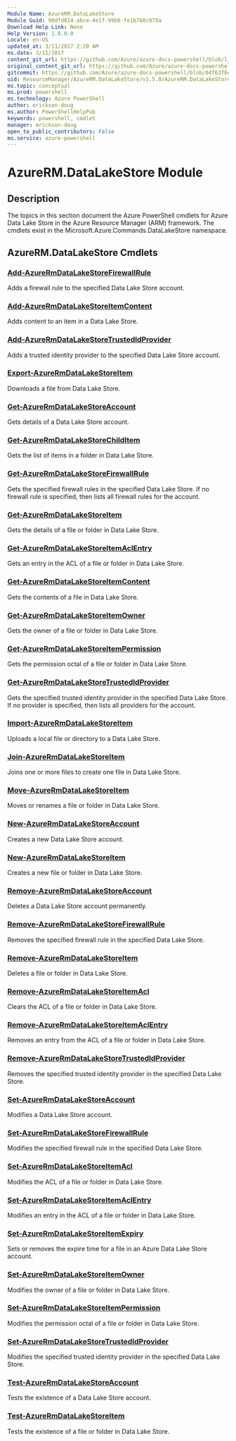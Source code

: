 ```yaml
---
Module Name: AzureRM.DataLakeStore
Module Guid: 90dfd814-abce-4e1f-99b6-fe16760c079a
Download Help Link: None
Help Version: 1.0.0.0
Locale: en-US
updated_at: 3/11/2017 2:20 AM
ms.date: 3/11/2017
content_git_url: https://github.com/Azure/azure-docs-powershell/blob/live/azureps-cmdlets-docs/ResourceManager/AzureRM.DataLakeStore/v3.5.0/AzureRM.DataLakeStore.md
original_content_git_url: https://github.com/Azure/azure-docs-powershell/blob/live/azureps-cmdlets-docs/ResourceManager/AzureRM.DataLakeStore/v3.5.0/AzureRM.DataLakeStore.md
gitcommit: https://github.com/Azure/azure-docs-powershell/blob/04f63f6e685743ace2c57eb157574e34e8610b1c/azureps-cmdlets-docs/ResourceManager/AzureRM.DataLakeStore/v3.5.0/AzureRM.DataLakeStore.md
uid: ResourceManager/AzureRM.DataLakeStore/v3.5.0/AzureRM.DataLakeStore.md
ms.topic: conceptual
ms.prod: powershell
ms.technology: Azure PowerShell
author: erickson-doug
ms.author: PowerShellHelpPub
keywords: powershell, cmdlet
manager: erickson-doug
open_to_public_contributors: False
ms.service: azure-powershell
---
```


# AzureRM.DataLakeStore Module
## Description
The topics in this section document the Azure PowerShell cmdlets for Azure Data Lake Store in the Azure Resource Manager (ARM) framework. The cmdlets exist in the Microsoft.Azure.Commands.DataLakeStore namespace.

## AzureRM.DataLakeStore Cmdlets
### [Add-AzureRmDataLakeStoreFirewallRule](Add-AzureRmDataLakeStoreFirewallRule.md)
Adds a firewall rule to the specified Data Lake Store account.

### [Add-AzureRmDataLakeStoreItemContent](Add-AzureRmDataLakeStoreItemContent.md)
Adds content to an item in a Data Lake Store.

### [Add-AzureRmDataLakeStoreTrustedIdProvider](Add-AzureRmDataLakeStoreTrustedIdProvider.md)
Adds a trusted identity provider to the specified Data Lake Store account.

### [Export-AzureRmDataLakeStoreItem](Export-AzureRmDataLakeStoreItem.md)
Downloads a file from Data Lake Store.

### [Get-AzureRmDataLakeStoreAccount](Get-AzureRmDataLakeStoreAccount.md)
Gets details of a Data Lake Store account.

### [Get-AzureRmDataLakeStoreChildItem](Get-AzureRmDataLakeStoreChildItem.md)
Gets the list of items in a folder in Data Lake Store.

### [Get-AzureRmDataLakeStoreFirewallRule](Get-AzureRmDataLakeStoreFirewallRule.md)
Gets the specified firewall rules in the specified Data Lake Store.
If no firewall rule is specified, then lists all firewall rules for the account.

### [Get-AzureRmDataLakeStoreItem](Get-AzureRmDataLakeStoreItem.md)
Gets the details of a file or folder in Data Lake Store.

### [Get-AzureRmDataLakeStoreItemAclEntry](Get-AzureRmDataLakeStoreItemAclEntry.md)
Gets an entry in the ACL of a file or folder in Data Lake Store.

### [Get-AzureRmDataLakeStoreItemContent](Get-AzureRmDataLakeStoreItemContent.md)
Gets the contents of a file in Data Lake Store.

### [Get-AzureRmDataLakeStoreItemOwner](Get-AzureRmDataLakeStoreItemOwner.md)
Gets the owner of a file or folder in Data Lake Store.

### [Get-AzureRmDataLakeStoreItemPermission](Get-AzureRmDataLakeStoreItemPermission.md)
Gets the permission octal of a file or folder in Data Lake Store.

### [Get-AzureRmDataLakeStoreTrustedIdProvider](Get-AzureRmDataLakeStoreTrustedIdProvider.md)
Gets the specified trusted identity provider in the specified Data Lake Store.
If no provider is specified, then lists all providers for the account.

### [Import-AzureRmDataLakeStoreItem](Import-AzureRmDataLakeStoreItem.md)
Uploads a local file or directory to a Data Lake Store.

### [Join-AzureRmDataLakeStoreItem](Join-AzureRmDataLakeStoreItem.md)
Joins one or more files to create one file in Data Lake Store.

### [Move-AzureRmDataLakeStoreItem](Move-AzureRmDataLakeStoreItem.md)
Moves or renames a file or folder in Data Lake Store.

### [New-AzureRmDataLakeStoreAccount](New-AzureRmDataLakeStoreAccount.md)
Creates a new Data Lake Store account.

### [New-AzureRmDataLakeStoreItem](New-AzureRmDataLakeStoreItem.md)
Creates a new file or folder in Data Lake Store.

### [Remove-AzureRmDataLakeStoreAccount](Remove-AzureRmDataLakeStoreAccount.md)
Deletes a Data Lake Store account permanently.

### [Remove-AzureRmDataLakeStoreFirewallRule](Remove-AzureRmDataLakeStoreFirewallRule.md)
Removes the specified firewall rule in the specified Data Lake Store.

### [Remove-AzureRmDataLakeStoreItem](Remove-AzureRmDataLakeStoreItem.md)
Deletes a file or folder in Data Lake Store.

### [Remove-AzureRmDataLakeStoreItemAcl](Remove-AzureRmDataLakeStoreItemAcl.md)
Clears the ACL of a file or folder in Data Lake Store.

### [Remove-AzureRmDataLakeStoreItemAclEntry](Remove-AzureRmDataLakeStoreItemAclEntry.md)
Removes an entry from the ACL of a file or folder in Data Lake Store.

### [Remove-AzureRmDataLakeStoreTrustedIdProvider](Remove-AzureRmDataLakeStoreTrustedIdProvider.md)
Removes the specified trusted identity provider in the specified Data Lake Store.

### [Set-AzureRmDataLakeStoreAccount](Set-AzureRmDataLakeStoreAccount.md)
Modifies a Data Lake Store account.

### [Set-AzureRmDataLakeStoreFirewallRule](Set-AzureRmDataLakeStoreFirewallRule.md)
Modifies the specified firewall rule in the specified Data Lake Store.

### [Set-AzureRmDataLakeStoreItemAcl](Set-AzureRmDataLakeStoreItemAcl.md)
Modifies the ACL of a file or folder in Data Lake Store.

### [Set-AzureRmDataLakeStoreItemAclEntry](Set-AzureRmDataLakeStoreItemAclEntry.md)
Modifies an entry in the ACL of a file or folder in Data Lake Store.

### [Set-AzureRmDataLakeStoreItemExpiry](Set-AzureRmDataLakeStoreItemExpiry.md)
Sets or removes the expire time for a file in an Azure Data Lake Store account.

### [Set-AzureRmDataLakeStoreItemOwner](Set-AzureRmDataLakeStoreItemOwner.md)
Modifies the owner of a file or folder in Data Lake Store.

### [Set-AzureRmDataLakeStoreItemPermission](Set-AzureRmDataLakeStoreItemPermission.md)
Modifies the permission octal of a file or folder in Data Lake Store.

### [Set-AzureRmDataLakeStoreTrustedIdProvider](Set-AzureRmDataLakeStoreTrustedIdProvider.md)
Modifies the specified trusted identity provider in the specified Data Lake Store.

### [Test-AzureRmDataLakeStoreAccount](Test-AzureRmDataLakeStoreAccount.md)
Tests the existence of a Data Lake Store account.

### [Test-AzureRmDataLakeStoreItem](Test-AzureRmDataLakeStoreItem.md)
Tests the existence of a file or folder in Data Lake Store.

